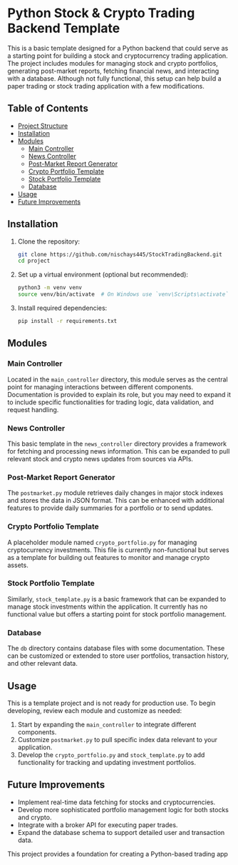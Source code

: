 # Python Stock & Crypto Trading Backend Template

This is a basic template designed for a Python backend that could serve as a starting point for building a stock and cryptocurrency trading application. The project includes modules for managing stock and crypto portfolios, generating post-market reports, fetching financial news, and interacting with a database. Although not fully functional, this setup can help build a paper trading or stock trading application with a few modifications.

## Table of Contents
- [Project Structure](#project-structure)
- [Installation](#installation)
- [Modules](#modules)
  - [Main Controller](#main-controller)
  - [News Controller](#news-controller)
  - [Post-Market Report Generator](#post-market-report-generator)
  - [Crypto Portfolio Template](#crypto-portfolio-template)
  - [Stock Portfolio Template](#stock-portfolio-template)
  - [Database](#database)
- [Usage](#usage)
- [Future Improvements](#future-improvements)


## Installation

1. Clone the repository:
    ```bash
    git clone https://github.com/nischays445/StockTradingBackend.git
    cd project
    ```

2. Set up a virtual environment (optional but recommended):
    ```bash
    python3 -m venv venv
    source venv/bin/activate  # On Windows use `venv\Scripts\activate`
    ```

3. Install required dependencies:
    ```bash
    pip install -r requirements.txt
    ```

## Modules

### Main Controller

Located in the `main_controller` directory, this module serves as the central point for managing interactions between different components. Documentation is provided to explain its role, but you may need to expand it to include specific functionalities for trading logic, data validation, and request handling.

### News Controller

This basic template in the `news_controller` directory provides a framework for fetching and processing news information. This can be expanded to pull relevant stock and crypto news updates from sources via APIs.

### Post-Market Report Generator

The `postmarket.py` module retrieves daily changes in major stock indexes and stores the data in JSON format. This can be enhanced with additional features to provide daily summaries for a portfolio or to send updates.

### Crypto Portfolio Template

A placeholder module named `crypto_portfolio.py` for managing cryptocurrency investments. This file is currently non-functional but serves as a template for building out features to monitor and manage crypto assets.

### Stock Portfolio Template

Similarly, `stock_template.py` is a basic framework that can be expanded to manage stock investments within the application. It currently has no functional value but offers a starting point for stock portfolio management.

### Database

The `db` directory contains database files with some documentation. These can be customized or extended to store user portfolios, transaction history, and other relevant data.

## Usage

This is a template project and is not ready for production use. To begin developing, review each module and customize as needed:
1. Start by expanding the `main_controller` to integrate different components.
2. Customize `postmarket.py` to pull specific index data relevant to your application.
3. Develop the `crypto_portfolio.py` and `stock_template.py` to add functionality for tracking and updating investment portfolios.

## Future Improvements

- Implement real-time data fetching for stocks and cryptocurrencies.
- Develop more sophisticated portfolio management logic for both stocks and crypto.
- Integrate with a broker API for executing paper trades.
- Expand the database schema to support detailed user and transaction data.

This project provides a foundation for creating a Python-based trading app

